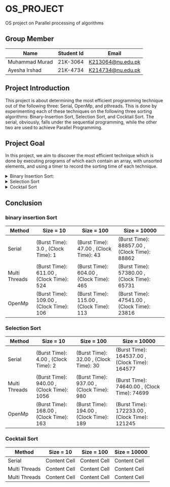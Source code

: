 # OS_PROJECT
OS project on Parallel processing of algorithms 
## **Group Member**  
| Name  | Student Id | Email |
| ------------- | ------------- | ------------- |
| Muhammad Murad  | 21K-3064  | K213064@nu.edu.pk  |
| Ayesha Irshad | 21K-4734  | K214734@nu.edu.pk  |
## **Project Introduction** 

This project is about determining the most efficient programming technique out of the following three: Serial, OpenMp, and pthreads. This is done by experimenting each of these techniques on the following three sorting algorithms: Binary-Insertion Sort, Selection Sort, and Cocktail Sort. The serial, obviously, falls under the sequential programming, while the other two are used to achieve Parallel Programming.

## **Project Goal**
In this project, we aim to discover the most efficient technique which is done by executing programs of which each contain an array, with unsorted elements, and using a timer to record the sorting time of each technique. 
<details>
	<summary>Binary Insertion Sort:</summary><blockquote>  
	
### Time Takne
![image](https://github.com/Murad-pitafi/OS_PROJECT/assets/104616632/5cf6e060-c955-45cd-a251-9ec06eabc2b2)

<details>  
		<summary>Serial:</summary>  
		   
```C
#include <stdio.h>
#include <stdlib.h>
#include <sys/time.h>
#include <time.h>
#define SIZE 10
int num1[SIZE];
struct timeval Stop2,start2;   // micro second resolution
int binary_search(int Num1,int left,int right)
{
	if(right<=left)
	{
		if(Num1>num1[left])
		{
			return (left+1);
		}
		else
		{
			return left;
		}
	}
	int mid_int=(left+right)/2;
	if(Num1==num1[mid_int])
	{
		return (mid_int+1);
	}
	if(Num1>num1[mid_int])
	{
		return binary_search(Num1,mid_int+1,right);
	}
	else
	{
		return binary_search(Num1,left,mid_int-1);
	}		
	}
	

void insertion_sort()
{
	int num2,i,j,num3,k;
	for(i=1;i<SIZE;i++)
	{
		j=i-1;
		num3=num1[i];
		num2=binary_search(num3,0,j);
		while(j>=num2)
		{
			k=num1[j];
			num1[j+1]=k;
			j--;
		}
		j++;
		num1[j]=num3;
	}		
	}void fill_array(int size) {
    int i;
    srand(time(NULL));
    for (i=0; i<size; i++)
        num1[i] = rand() % 100;
}
void file_create(double start,double stop)
{
	FILE *ptr;
	ptr=fopen("Sequencial_Insertion.txt","a+");
	if(ptr==NULL)
	{
		printf("Unable to Open File");
		exit(1);
	}
	else
	{
		double total= (double)(stop-start);
		fprintf(ptr,"Time Taken(Burst Time): %lf\n",total);
		fprintf(ptr,".comTime Taken(Clock Time): %lu\n",(Stop2.tv_sec-start2.tv_sec)*1000000+Stop2.tv_usec-start2.tv_usec);	
	}
	fclose(ptr);
}
	int main()
	{
		
	fill_array(SIZE);
	double Start1=clock();
	
	gettimeofday(&start2,NULL);
	insertion_sort();
	gettimeofday(&Stop2,NULL);
	double stop1=clock();
	for(int i=0;i<SIZE;i++)
	{
		printf("%d ",num1[i]);
	}
	
	file_create(Start1,stop1);	
	return 0;
	}  
		
```  
### Output:  
		  
![image](https://github.com/Murad-pitafi/OS_PROJECT/assets/87450783/b35dc444-0b78-4228-8118-605f40eefa16)
		</details>
<details>
		<summary> parallel</summary>  
	
```C  
#include <stdio.h>
#include <stdlib.h>
#include <pthread.h>
#include <sys/time.h>
#define SIZE 10
int n1[SIZE];
int n2[SIZE];
struct timeval Stop2,start2;
typedef struct dim{
	int start;
	int end;
}limit;

typedef struct joined{
int Start;
int mid;
int End;
}join;


int binary_search(int move,int start,int end)
{
	if (end<=start)
	{
        	if(move > n1[end])
		{
			return (end + 1);
		} 
		else
		{
			return end;
		}
	}
 
    	int mid = (start + end) / 2;
 
    	if(move == n1[mid])
	{
        	return mid + 1;
	}
 
    	if(move > n1[mid])
	{
        	return binary_search(move,mid + 1, end);
	}
    	return binary_search(move, start,mid - 1);
}


void* merge(void *args) {
   
    struct joined *params = (struct joined*) args;
    int begin = params->Start,
        mid = params->mid,
        end = params->End;


    int i = begin, j = mid, tpos = begin;

    while (i < mid && j <= end)
    {
        if (n1[i] < n1[j])
            n2[tpos++] = n1[i++];
        else
            n2[tpos++] = n1[j++];
    }

    
    while (i <mid)
        n2[tpos++] = n1[i++];

    
    while (j <= end)
        n2[tpos++] = n1[j++];
    return NULL;
}

void* insertion(void *l)
{
	limit *l1= (limit*)l;
	int i=l1->start;
	i++;
	int j,k,move;
	while(i<=l1->end)
	{
		j=i-1;
		move=n1[i];
		k=binary_search(move,l1->start,j);
		while(j>=k)					
		{
			n1[j+1]=n1[j];
			j--;
		}
		n1[j+1]=move;
		i++; 
	}
	for(int i=l1->start;i<l1->end;i++)
	{
		printf("%d ",n1[i]);
	}
	printf("\n\n\n");
	return NULL;
}


void fillarray(int size) {
    int i;
    srand(time(NULL));
    for (i=0; i<size; i++)
        n1[i] = rand() % 100;
}

void print_array(int list[], int size) {
    int i;
    for (i=0; i<size-1; i++)
        printf("%d, ", list[i]);
    printf("%d\n", list[i]);
}


void file_create(double start,double stop)
{
	FILE *ptr;
	ptr=fopen("PTHREAD_Insertion.txt","a+");
	if(ptr==NULL)
	{
		printf("Unable to Open File");
		exit(1);
	}
	else
	{
		double total= (double)(stop-start);
		fprintf(ptr,"Time Taken(Burst Time): %lf\n",total);
		fprintf(ptr,"Time Taken(Clock Time): %lu\n",(Stop2.tv_sec-start2.tv_sec)*1000000+Stop2.tv_usec-start2.tv_usec);	
	}
	fclose(ptr);
}
		

int main()
{
	fillarray(SIZE);
	pthread_t t1,t2;
	limit l1,l2;
	l1.start=0;
	l1.end=SIZE/2;
	l2.start=l1.end+1;
	l2.end=SIZE-1;
	join j1;
	j1.Start=l1.start;
	j1.mid=l2.start;
	j1.End=l2.end;
	
	pthread_t m1;
	
	double Start1=clock();
	gettimeofday(&start2,NULL);
	
	pthread_create(&t1,NULL,insertion,&l1);
		
	pthread_create(&t2,NULL,insertion,&l2);
	pthread_join(t1,NULL);
	pthread_join(t2,NULL);
	pthread_create(&m1,NULL,merge,&j1);
		
	pthread_join(m1,NULL);
	gettimeofday(&Stop2,NULL);	
	double stop1=clock();
	
	print_array(n2,SIZE);
	file_create(Start1,stop1);
	return 0;
}  
```
### Output:  
![Screenshot from 2023-05-16 22-51-07](https://github.com/Murad-pitafi/OS_PROJECT/assets/87450783/4638094e-65b8-4914-bdbb-afb0a73dcd55)

</details>
<details>
		<summary> OpenMP</summary>

```C  
#include <stdio.h>
#include <stdlib.h>
#include <omp.h>
#include <time.h>
#include <sys/time.h>

#define Size 50
struct timeval Stop2,start2;
int n1[Size];
int n2[Size];
typedef struct dim{
	int start;
	int end;
}limit;

typedef struct joined{
int Start;
int mid;
int End;
}join;


int binary_search(int move,int start,int end)
{
	if (end <= start)
	{
        	if(move > n1[end])
		{
			return (end + 1);
		} 
		else
		{
			return end;
		}
	}
 
    	int mid = (start + end) / 2;
	if(move == n1[mid])
	{
        	return mid + 1;
	}					
	if(move > n1[mid])
	{
       		return binary_search(move,mid + 1, end);
	}
	return binary_search(move, start,mid - 1);			
    	
}


void* merge(void *args) {
    //unpack parameters
    struct joined *params = (struct joined*) args;
    int begin = params->Start,
        mid = params->mid,
        end = params->End;


    int i = begin, j = mid, tpos = begin;

    while (i < mid && j <= end)
    {
        if (n1[i] < n1[j])
            n2[tpos++] = n1[i++];
        else
            n2[tpos++] = n1[j++];
    }

    //still elements left over in first list. copy over
    while (i <=mid)
        n2[tpos++] = n1[i++];

    //still elements left over in first list. copy over
    while (j <= end)
        n2[tpos++] = n1[j++];
    return NULL;
}

void* insertion(void *l)
{
	limit *l1= (limit*)l;
	int i=l1->start;
	i++;
	int j,k,move;
	while(i<=l1->end)
	{
		j=i-1;
		move=n1[i];
		k=binary_search(move,l1->start,j);
		while(j>=K)
		{
			n1[j+1]=n1[j];
			j--;
		}
		n1[j+1]=move;
		i++;
	}
	return NULL;
}



void fill_array(int size) {
    int i;
    srand(time(NULL));
    for (i=0; i<size; i++)
        n1[i] = rand() % 100;
}

void print_array(int *list, int size) {
    int i;
    for (i=0; i<size-1; i++)
        printf("%d, ", list[i]);
    printf("%d\n", list[i]);
}




void file_create(double start,double stop)
{
	FILE *ptr;
	ptr=fopen("OPENMP_Insertion.txt","a+");
	if(ptr==NULL)
	{
		printf("Unable to Open File");
		exit(1);
	}
	else
	{
		double total= (double)(stop-start);
		fprintf(ptr,"Time Taken(Burst Time): %lf\n",total);
		fprintf(ptr,"Time Taken(Clock Time): %lu\n",(Stop2.tv_sec-start2.tv_sec)*1000000+Stop2.tv_usec-start2.tv_usec);	
	}
	fclose(ptr);
}



int main()
{
	fill_array(Size);
	limit l1,l2;
	l1.start=0;
	l1.end=Size/2;
	l2.start=l1.end+1;	
	l2.end=Size-1;
	join j1;
	j1.Start=l1.start;
	j1.mid=l2.start;
	j1.End=l2.end;
	double Start1=clock();
	
	gettimeofday(&start2,NULL);
	#pragma omp parallel sections num_threads(2)
	{
		#pragma omp section
		{
			insertion(&l1);		
		}
		#pragma omp section
		{
			insertion(&l2);		
		}
	}
	
		

	merge(&j1);
	gettimeofday(&Stop2,NULL);
	double stop1=clock();
	print_array(n2,Size);
	file_create(Start1,stop1);
	return 0;
}
```  
### Output  
![image](https://github.com/Murad-pitafi/OS_PROJECT/assets/87450783/a325c560-21fb-4971-aef2-577bc9090aec)

</details>
</blockquote>		
		
		
</details>
<details> 	
	<summary>Selection Sort</summary>
<blockquote>
<details>
	<summary>Serial</summary>
	
```C  	
#include <stdio.h>
#include <time.h>
#include <wait.h>
#include<sys/wait.h>
#include <stdlib.h>
#include<unistd.h>
#include<sys/time.h>
clock_t ticks;
struct timeval stop, start;
void selectionSort(int* A, int n);
void swap(int* a, int* b);
void display(int* arr, int n);
int main(){

	time_t t;
    int number, iter =0, find;
	srand((unsigned) time(&t));	

	printf("\nEnter the Size of the Array: ");	
    scanf("%d", &number);
    int *Arr = (int *)malloc( number * sizeof(int));

    for(; iter<number; iter++){
	Arr[iter] = rand() % 100;    
	}

    
	double bstart = clock();
	gettimeofday(&start, NULL);
	selectionSort(Arr, number);
	gettimeofday(&stop, NULL);
	double bstop = clock();    
	display(Arr, number);
	FILE* fp;
	fp = fopen("Timings.txt", "a");
    	fprintf(fp, "Serial Burst Time: %lf\n",difftime(bstop,bstart));
	fprintf(fp, "Serial Execution Time: %lu\n\n\n", (stop.tv_sec - start.tv_sec) * 1000000 + stop.tv_usec - start.tv_usec);	
	fclose(fp);    
}

void display(int* arr, int n){
	printf(“\nSorted Array\n”)’
       for(int i = 0; i<n; i++)
    {
        if(i != n - 1)
        {
            printf("%d , ", *(arr + i));        
        }
        else
            printf("%d \n", *(arr + i));
    }
    
}

void selectionSort(int* A, int n)
{
    for(int startpos =0; startpos < n-1; startpos++){
        int maxpos = startpos;
        for(int i=startpos +1; i< n; ++i){
            if(A[i] < A[maxpos]){
                maxpos = i;
            }
        }
	if(maxpos != startpos)
        	swap(&A[startpos], &A[maxpos]);
    }

}

void swap(int* a, int* b){ int temp = *a;    *a = *b;    *b = temp; }
```  
### Output  		
		
![image](https://github.com/Murad-pitafi/OS_PROJECT/assets/87450783/22e06393-001e-4d92-adc3-d2ec25a3e2bc)
</details>				 
<details>

<summary>parallel</summary>	

```C	
#include <stdio.h>
#include <time.h>
#include <wait.h>
#include<sys/wait.h>
#include <stdlib.h>
#include<unistd.h>
#include<pthread.h>
#include<sys/time.h>
//time_t start, stop;
struct timeval stop, start;
clock_t ticks;    
int linearSearch(int* A, int n, int tos);
void* selectionSort();
void swap(int* a, int* b);
void* merge(void* args);
void display(int* arr, int n);
#define MAX_THREAD 2

struct sortingArgs{
	
	int *ptr;
	int size;
	int start, end;
}FinalArgs;
int main(){
    
	time_t t;

	srand((unsigned) time(&t));
    pthread_t threads[MAX_THREAD];
    int number, iter =0;

	struct sortingArgs Args;
	
	printf("\nEnter the Size of the Array: ");	
 scanf("%d", &number);
	Args.size = number;
	Args.start = 0;
	Args.end = number/2;	
	int Arr[number];
    	Args.ptr = (int *)calloc( Args.size, Args.size * sizeof(int));
	
	for(; iter<number; iter++){		
		*(Args.ptr + iter) = rand() % 100;
	}
    	
	double bstart = clock();
	gettimeofday(&start, NULL);
			
       		 
		pthread_create(&threads[0], NULL, selectionSort, &Args);	
		pthread_join(threads[0], NULL);	

		
		Args.start = number/2 + 1;
		Args.end = number;

		
		pthread_create(&threads[1], NULL, selectionSort, &Args);
		pthread_join(threads[1], NULL);	
		
		pthread_create(&threads[0], NULL, merge, &Args);
		pthread_join(threads[0], NULL);
		
	gettimeofday(&stop, NULL);
	double bstop = clock(); 	

	Args.ptr = FinalArgs.ptr;
	
    	   
	display(FinalArgs.ptr, number);
	FILE* fp;
	fp = fopen("Timings.txt", "a");
    	fprintf(fp, "Multi-threading Burst Time: %lf\n",difftime(bstop,bstart));
	fprintf(fp, "Multi-threading Execution Time: %lu\n\n\n",(stop.tv_sec - start.tv_sec) * 1000000 + stop.tv_usec - start.tv_usec);	
	fclose(fp);        
}


void* selectionSort(void* input)
{
 	struct sortingArgs *Arg = (struct sortingArgs*) input;

	int n = Arg->end;
	int s = Arg->start;
	
    for(int startpos = s; startpos < n-1; startpos++){
        int maxpos = startpos;
        for(int i=startpos +1; i< n; ++i){
		if(Arg->ptr[i] < Arg->ptr[maxpos])              
		  	maxpos = i;
            
        }
	if(maxpos != startpos)
        	swap(&Arg->ptr[startpos], &Arg->ptr[maxpos]);
	}

	pthread_exit(0);
}


void* merge(void* args)
{
	struct sortingArgs *Arg = (struct sortingArgs*) args;
	FinalArgs.size = Arg->size;

	FinalArgs.ptr = (int *)calloc( FinalArgs.size, FinalArgs.size * sizeof(int));
	int i = 0, j = Arg->size/2 + 1, k=0;
	
	for(; i <(Arg->size/2 + 1); k++)
	{
				
		if(Arg->ptr[i] < Arg->ptr[j] || j>= Arg->size)
		{
			FinalArgs.ptr[k] = Arg->ptr[i];
			i++;
		}
		else
		{
			if(j<Arg->size)
			{
				FinalArgs.ptr[k] = Arg->ptr[j];
				j++;
			}
		}	
	} 
	while(j < Arg->size)
	{
		FinalArgs.ptr[k] = Arg->ptr[j];
		k++;
		j++;
	}
	
//pthread_exit(0);
}
void swap(int* a, int* b){
    int temp = *a;
    *a = *b;
    *b = temp;
}

void display(int* arr, int n){
    
    printf("\nSorted Array\n");
    for(int i = 0; i<n; i++)
    {
        if(i != n - 1)
        {
            printf("%d , ", *(arr + i));        
        }
        else
            printf("%d \n", *(arr + i));
    }
    
}
```
### Output  			
![Screenshot from 2023-05-16 22-39-03](https://github.com/Murad-pitafi/OS_PROJECT/assets/87450783/9bb2f068-3a8a-44c1-9e26-6b949c93c7df)
</details>
<details>
	<summary>openmp</summary>

```C
#include <stdio.h>
#include <time.h>
#include <wait.h>
#include<sys/wait.h>
#include <stdlib.h>
#include<unistd.h>
#include<sys/time.h>

struct timeval stop, start;
clock_t ticks;    
int linearSearch(int* A, int n, int tos);
void selectionSort(int* A, int n);
void swap(int* a, int* b);
void display(int* arr, int n);
int main(){

	time_t t;
    int number, iter =0, find;
	srand((unsigned) time(&t));	

	printf("\nEnter the Size of the Array: ");	
    scanf("%d", &number);
    int *Arr = (int *)malloc( number * sizeof(int));

    for(; iter<number; iter++){
	Arr[iter] = rand() % 100;    
	}

    
    //time(&start);
    
	double bstart = clock();
	gettimeofday(&start, NULL);
	selectionSort(Arr, number);
    //time(&stop);
	gettimeofday(&stop, NULL);
	double bstop = clock();    
	display(Arr, number);
	FILE* fp;
	fp = fopen("Timings.txt", "a");
    	fprintf(fp, "OpenMP Burst Time: %lf\n",difftime(bstop,bstart));
	fprintf(fp, "OpenMP Execution Time: %lu\n\n\n",(stop.tv_sec - start.tv_sec) * 1000000 + stop.tv_usec - start.tv_usec);	
	fclose(fp);       
	//printf("\nTIME: %lf ",difftime(stop,start));
}

void display(int* arr, int n){

    printf("\nARRAY: {");
    for(int i = 0; i<n; i++)
    {
        if(i != n - 1)
        {
            printf("%d, ", *(arr + i));        
        }
        else
            printf("%d}\n\n", *(arr + i));
    }
    
}

void selectionSort(int* A, int n)
{
    #pragma omp parallel for num_threads(2)
    for(int startpos =0; startpos < n-1; startpos++){
        int maxpos = startpos;
        for(int i=startpos +1; i< n; ++i){
            if(A[i] < A[maxpos]){
                maxpos = i;
            }
        }
	if(maxpos != startpos)
        	swap(&A[startpos], &A[maxpos]);
    }
    #pragma barrier
}

void swap(int* a, int* b){
    int temp = *a;
    *a = *b;
    *b = temp;
}
```  
### Output:

![image](https://github.com/Murad-pitafi/OS_PROJECT/assets/87450783/e94b2532-1bed-4320-933e-aa9a342537d7)

</detaiks>
</blockquote>
</details>
<details>
	<summary>Cocktail Sort</summary>
	<blockquote>  

### Project Time While Running Cocktail Search Code  
![image](https://github.com/Murad-pitafi/OS_PROJECT/assets/104616632/762f6c78-b835-4530-a46a-203540f61684)
<details>
	<summary>Serial</summary>

```C

#include<stdio.h>
#include<time.h>
#include<sys/time.h>
#include<stdlib.h>
void Cocktail_Sort(int *A,int size)
{
	int start=0;
	int end=size-1;
	while(start!=(size/2))
	{
		for(int i=start;i<end;i++)
		{
			if( *(A+i)>*(A+(i+1)))
			{
				int temp=*(A+i);
				*(A+i)=*(A+(i+1));
				*(A+(i+1))=temp;
			}
				
		}
		for(int j=end-1;j>=start;j--)
		{
			if(*(A+j)<*(A+(j-1)))
			{
				int temp=*(A+j);
				*(A+(j))=*(A+(j-1));
				*(A+(j-1))=temp;
			}
		}
		start++;
		end--;
	}
}
void Filling(double Start,double End,double Total)
{
	FILE *ptr;
	ptr=fopen("Project_Times.txt","a+");
	if(ptr==NULL)
	{
		printf("Unable to Open File");
		exit(1);
	}
	else
	{
		double total= (double)(End-Start)/(double)CLOCKS_PER_SEC;;
		fprintf(ptr,"Burst Time Taken By Sequencial_Cocktail_Sort is %lf\n",total);		
		fprintf(ptr,"Total Time Taken By Sequencial_Cocktail_Sort is %lf\n",Total);
	}
	fclose(ptr);
	
}
int main(void)
{
	srand(time(NULL));
	int n;
	struct timeval stop, start;
	printf("Enter The Size of Array: ");
	scanf("%d",&n);
	int *ptr=(int *) calloc(n,sizeof(int));
//	printf("Enter The Elements Array\n");
	for(int i=0;i<n;i++)	
	{
		*(ptr+i)=rand()%n;
	}
	double Start=clock();
	gettimeofday(&start, NULL);	
	Cocktail_Sort(ptr,n);
	gettimeofday(&stop, NULL);
	double End=clock();
	printf("Sorted Array: ");
	for(int i=0;i<n;i++)
	{
		printf("%d ",(ptr[i]));
	}
	printf("\n");
	double Total=(double)((stop.tv_sec - start.tv_sec) * 1000000 + stop.tv_usec - start.tv_usec);
	Filling(Start,End,Total);
}

```
### Output:  
![image](https://github.com/Murad-pitafi/OS_PROJECT/assets/104616632/824c6646-97dd-4741-8cf5-dfedb4a1135a)
</details>
<details>
	<summary>Parallel</summary>

```C  
#include<stdio.h>
#include<time.h>
#include<sys/time.h>
#include<stdlib.h>
#include<pthread.h>
struct array
{
	int *ptr;
	long int size;
	
}Array,Final_Array;
struct Time
{
	double Start,End;
}Execution;
struct timeval stop, start;
void* Cocktail_Sort_Down(void *args )
{
	int start=(Array.size/2+1);
	int end=Array.size-1;
	int i;
	while(start<end)
	{
		for(i=start;i<end;i++)
		{
			if(Array.ptr[i]>Array.ptr[i+1])
			{
				int temp=Array.ptr[i];
				Array.ptr[i]=Array.ptr[i+1];
				Array.ptr[i+1]=temp;
			}
		
		}
		for(i=end-1;i>start;i--)
		{
			if(Array.ptr[i]<Array.ptr[i-1])
			{
				int temp=Array.ptr[i];
				Array.ptr[i]=Array.ptr[i-1];
				Array.ptr[i-1]=temp;
			}
			
		}
		
		start++;
		end--;

	}
	pthread_exit(0);
}
void* Cocktail_Sort_Up(void *args)
{
	int start=0;
	int end=Array.size/2;
	int i;
	while(start<end)
	{
		for(i=start;i<end;i++)
		{
			if(Array.ptr[i]>Array.ptr[i+1])
			{
				int temp=Array.ptr[i];
				Array.ptr[i]=Array.ptr[i+1];
				Array.ptr[i+1]=temp;
			}
		
		}
		for(i=end-1;i>start;i--)
		{
			if(Array.ptr[i]<Array.ptr[i-1])
			{
				int temp=Array.ptr[i];
				Array.ptr[i]=Array.ptr[i-1];
				Array.ptr[i-1]=temp;
			}
			
		}
		start++;
		end--;
		
	}	
	

	pthread_exit(0);
}
void* merge(void *args)
{
	Final_Array.size=Array.size;
	Final_Array.ptr=(int *) calloc(Final_Array.size,sizeof(int));
	int i=0,j=Array.size/2+1,k=0;
	
	for(;i<(Array.size/2+1);k++)
	{
		if(Array.ptr[i]<Array.ptr[j] || j>=Array.size)
		{
			Final_Array.ptr[k]=Array.ptr[i];
			i++;
		}
		else
		{
			if(j<Array.size)
			{
				Final_Array.ptr[k]=Array.ptr[j];
				j++;		
			}
			
		}
	}
	while(j<Array.size)
	{
		Final_Array.ptr[k]=Array.ptr[j];
		j++;
		k++;		
		
	}

}
void* Filling(void *args)
{
	FILE *ptr;
	ptr=fopen("Project_Times.txt","a+");
	if(ptr==NULL)
	{
		printf("Unable to Open File");
		exit(1);
	}
	else
	{
		double total= (double)(Execution.End-Execution.Start)/(double)CLOCKS_PER_SEC;
		double Total=(double)((stop.tv_sec - start.tv_sec) * 1000000 + stop.tv_usec - start.tv_usec);
		fprintf(ptr,"Burst Time Taken By Multithreaded_Cocktail_Sort is %lf\n",total);
		fprintf(ptr,"Time Taken By Multithreaded_Cocktail_Sort is %lf\n",Total);
	}
	fclose(ptr);
	pthread_exit(0);
	
}


int main(void)
{
	srand(time(NULL));
	printf("Enter The Size of Array: ");
	scanf("%ld",&Array.size);
	Array.ptr=(int *) calloc(Array.size,sizeof(int));
	//printf("Enter The Elements Array\n");
	for(int i=0;i<Array.size;i++)	
	{
		*(Array.ptr+i)=rand()%Array.size;
	}
	pthread_t threads[2];
	Execution.Start=clock();
	gettimeofday(&start, NULL);	
	pthread_create(&threads[0],NULL,Cocktail_Sort_Up,NULL);
	pthread_create(&threads[1],NULL,Cocktail_Sort_Down,NULL);
	for(int i=0;i<2;i++)
	{
		pthread_join(threads[i],NULL);
	}
	pthread_create(&threads[0],NULL,merge,NULL);
	pthread_join(threads[0],NULL);
	gettimeofday(&stop, NULL);
	Execution.End=clock();		
	pthread_create(&threads[1],NULL,Filling,NULL);
	printf("Sorted Array: ");
	for(int i=0;i<Array.size;i++)
	{
		printf("%d ",(Final_Array.ptr[i]));
	}
	printf("\n");
	pthread_join(threads[1],NULL);
}



```
### Output  
![image](https://github.com/Murad-pitafi/OS_PROJECT/assets/104616632/3d632951-8484-48f8-9360-5f0e8eb84bff)
</details>
<details>
	<summary>OpenMp</summary>

```C
#include<stdio.h>
#include<time.h>
#include<sys/time.h>
#include<stdlib.h>
#include<omp.h>
void Cocktail_Sort(int *A,int size)
{
	int start=0,end=size-1;
	int swap=1;
	int counter=0;
	while(counter!=size/2+1)
	{
		#pragma omp parallel sections num_threads(2)
		{
			#pragma omp section	
			{
				#pragma omp parallel for shared(A,swap,start)  
					for(int i=start;i<size/2;i+=2)  
					{
					
						if( *(A+i)>*(A+(i+1)))
						{
							int temp=*(A+i);
							*(A+i)=*(A+(i+1));
							*(A+(i+1))=temp;
							swap=1;
						}
					
					}
					
			}				
			#pragma omp section
			{
				#pragma omp parallel for shared(A,swap)	
					for(int j=end;j>(size/2 +1);j-=2)
					{
					
						if(*(A+j)<*(A+(j-1)))
						{
							int temp=*(A+j);
							*(A+(j))=*(A+(j-1));
							*(A+(j-1))=temp;
							swap=1;
						}
					}
			}
		}
			
			(start==0)?start++:start--;
			(end==size-1)?end--:end++;
			counter++;		
	
	}
} 
int* merge(int *P,int n)
{
	int *FP=(int *) calloc(n,sizeof(int));
	int i=0,j=n/2+1,k=0;
	for(;i<=n/2;k++)
	{
		if(P[i]<P[j] || j>=n)
		{
			FP[k]=P[i];
			i++;
		}
		else
		{
			if(j<n)
			{
				FP[k]=P[j];
				j++;
			}
		}
	}
	while(j<n)
	{
		FP[k]=P[j];
		j++;
		k++;		
	}
	return FP;
}
void Filling(double Start,double End,double Total)
{
	FILE *ptr;
	ptr=fopen("Project_Times.txt","a+");
	if(ptr==NULL)
	{
		printf("Unable to Open File");
		exit(1);
	}
	else
	{
		double total= (double)(End-Start)/(double)CLOCKS_PER_SEC;
		fprintf(ptr,"Burst Time Taken By OpenMp_Cocktail_Sort is %lf\n",total);
		fprintf(ptr,"Time Taken By OpenMp_Cocktail_Sort is %lf\n",Total);

	}
	fclose(ptr);
	
}
int main(void)
{
	srand(time(NULL));
	int n;
	struct timeval stop, start;
	printf("Enter The Size of Array: ");
	scanf("%d",&n);
	int *ptr=(int *) calloc(n,sizeof(int));
//	printf("Enter The Elements Array\n");
	for(int i=0;i<n;i++)	
	{
		*(ptr+i)=rand()%n;
	}	
	double Start=clock();
	gettimeofday(&start, NULL);	
	Cocktail_Sort(ptr,n);
	int *fp=merge(ptr,n);
	gettimeofday(&stop, NULL);
	double End=clock();
	printf("Sorted Array: ");
	for(int i=0;i<n;i++)
	{
		printf("%d ",(fp[i]));
	}
	printf("\n");
	double Total=(double)((stop.tv_sec - start.tv_sec) * 1000000 + stop.tv_usec - start.tv_usec);
	Filling(Start,End,Total);}
```  
### Output
![image](https://github.com/Murad-pitafi/OS_PROJECT/assets/104616632/c78771a6-f7f0-45a3-9b2b-ce95113eac23)  
</details>
</blockquote>
</details>  
	
## Conclusion  
### binary insertion Sort  
	
| Method  | Size = 10 | Size = 100 | Size = 10000 |
| ------------- | ------------- | ------------- | ------------- |
| Serial  | (Burst Time): 3.0 , (Clock Time): 1  | (Burst Time): 47.00 , (Clock Time): 43  | (Burst Time): 88857.00 , (Clock Time): 88862  |
| Multi Threads  | (Burst Time): 611.00 , (Clock Time): 524   | (Burst Time): 604.00 , (Clock Time): 465  | (Burst Time): 57380.00 , (Clock Time): 65731   |
| OpenMp  | (Burst Time): 109.00 , (Clock Time): 106  | (Burst Time): 115.00 , (Clock Time): 113   | (Burst Time): 47541.00 , (Clock Time): 23816 |

### Selection Sort
	
| Method  | Size = 10 | Size = 100 | Size = 10000 |
| ------------- | ------------- | ------------- | ------------- |
| Serial  | (Burst Time): 4.00 , (Clock Time): 2  | (Burst Time): 32.00 , (Clock Time): 30  | (Burst Time): 164537.00 , (Clock Time): 164577  |
| Multi Threads  | (Burst Time): 940.00 , (Clock Time): 1056  | (Burst Time): 937.00 , (Clock Time): 980  | (Burst Time): 74640.00 , (Clock Time): 74699  |
| OpenMp  | (Burst Time): 168.00 , (Clock Time): 163  | (Burst Time): 194.00 , (Clock Time): 189  | (Burst Time): 172233.00 , (Clock Time): 121245  |


### Cocktail Sort  
	
| Method  | Size = 10 | Size = 100 | Size = 10000 |
| ------------- | ------------- | ------------- | ------------- |
| Serial  | Content Cell  | Content Cell  | Content Cell  |
| Multi Threads  | Content Cell  | Content Cell  | Content Cell  |
| Multi Threads  | Content Cell  | Content Cell  | Content Cell  |
